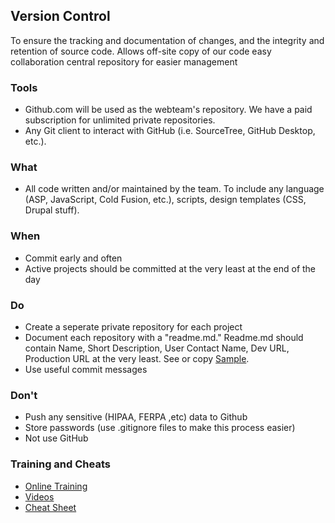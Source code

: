 ## Version Control
To ensure the tracking and documentation of changes, and the integrity and retention of source code.
  Allows 
    off-site copy of our code
    easy collaboration
    central repository for easier management
  
### Tools
- Github.com will be used as the webteam's repository.  We have a paid subscription for unlimited private repositories.
- Any Git client to interact with GitHub (i.e. SourceTree, GitHub Desktop, etc.).

### What
- All code written and/or maintained by the team.  To include any language (ASP, JavaScript, Cold Fusion, etc.), scripts, design templates (CSS, Drupal stuff).

### When
- Commit early and often
- Active projects should be committed at the very least at the end of the day

### Do
- Create a seperate private repository for each project
- Document each repository with a "readme.md."  Readme.md should contain Name, Short Description, User Contact Name, Dev URL, Production URL at the very least.  See or copy [Sample](sampleREADME.md).
- Use useful commit messages

### Don't
- Push any sensitive (HIPAA, FERPA ,etc) data to Github
- Store passwords (use .gitignore files to make this process easier)
- Not use GitHub

### Training and Cheats
- [Online Training](https://services.github.com/on-demand/)
- [Videos](https://www.youtube.com/user/GitHubGuides)
- [Cheat Sheet](https://education.github.com/git-cheat-sheet-education.pdf)


